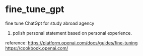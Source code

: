# fine_tune_gpt

fine tune ChatGpt for study abroad agency

1. polish personal statement based on personal experience.
 
reference:
https://platform.openai.com/docs/guides/fine-tuning
https://cookbook.openai.com/
